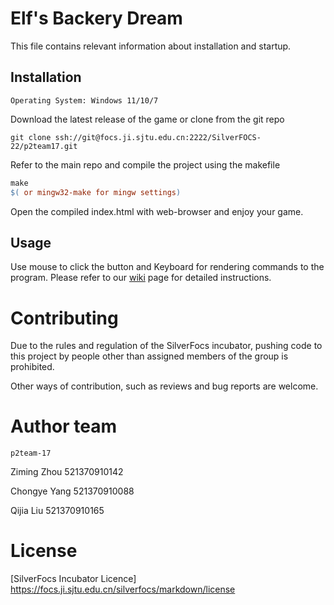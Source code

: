 # Elf's Backery Dream

This file contains relevant information about installation and startup.

## Installation
	Operating System: Windows 11/10/7

Download the latest release of the game or clone from the git repo

```git
git clone ssh://git@focs.ji.sjtu.edu.cn:2222/SilverFOCS-22/p2team17.git
```

Refer to the main repo and compile the project using the makefile

```makefile
make 
$( or mingw32-make for mingw settings)
```

Open the compiled index.html with web-browser and enjoy your game.

## Usage

Use mouse to click the button and Keyboard for rendering commands to the program. Please refer to our [wiki](https://github.com/ziming-zh/Elm-s-Bakery/wiki) page for detailed instructions.

# Contributing

Due to the rules and regulation of the SilverFocs incubator, pushing code to this project by people other than assigned members of the group is prohibited. 

Other ways of contribution, such as reviews and bug reports are welcome.

# Author team 
	p2team-17
Ziming Zhou 521370910142

Chongye Yang 521370910088

Qijia Liu 521370910165

# License 
[SilverFocs Incubator Licence] https://focs.ji.sjtu.edu.cn/silverfocs/markdown/license
